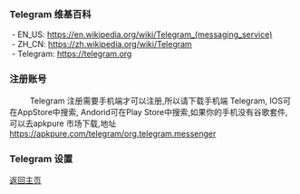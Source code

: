 ### Telegram 维基百科
  - EN_US: https://en.wikipedia.org/wiki/Telegram_(messaging_service)  
  - ZH_CN: https://zh.wikipedia.org/wiki/Telegram  
  - Telegram: https://telegram.org   
  
### 注册账号
   
&emsp;&emsp;Telegram 注册需要手机端才可以注册,所以请下载手机端 Telegram, IOS可在AppStore中搜索, Andorid可在Play Store中搜索,如果你的手机没有谷歌套件, 可以去apkpure 市场下载,地址 https://apkpure.com/telegram/org.telegram.messenger
   
### Telegram 设置


[返回主页](README.md)
